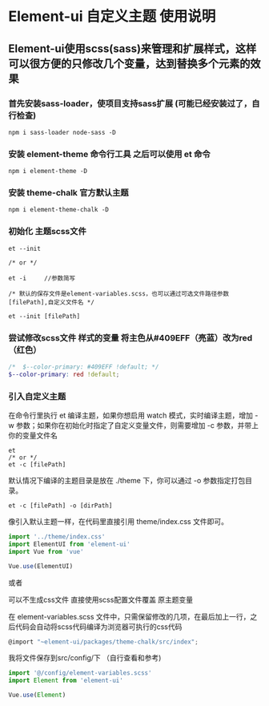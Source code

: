 # Element-ui 自定义主题 使用说明

## Element-ui使用scss(sass)来管理和扩展样式，这样可以很方便的只修改几个变量，达到替换多个元素的效果

### 首先安装sass-loader，使项目支持sass扩展 (可能已经安装过了，自行检查)
```
npm i sass-loader node-sass -D
```
### 安装 element-theme 命令行工具 之后可以使用 et 命令
```
npm i element-theme -D
```
### 安装 theme-chalk  官方默认主题
```
npm i element-theme-chalk -D
```
### 初始化 主题scss文件
```
et --init

/* or */

et -i     //参数简写

/* 默认的保存文件是element-variables.scss，也可以通过可选文件路径参数[filePath],自定义文件名 */

et --init [filePath]
```

### 尝试修改scss文件 样式的变量 将主色从#409EFF（亮蓝）改为red（红色）
```scss
/*  $--color-primary: #409EFF !default; */  
$--color-primary: red !default;
```
		
### 引入自定义主题

在命令行里执行 et 编译主题，如果你想启用 watch 模式，实时编译主题，增加 -w 参数；如果你在初始化时指定了自定义变量文件，则需要增加 -c 参数，并带上你的变量文件名
```
et  
/* or */
et -c [filePath]
```
默认情况下编译的主题目录是放在 ./theme 下，你可以通过 -o 参数指定打包目录。
```
et -c [filePath] -o [dirPath]  
```
像引入默认主题一样，在代码里直接引用 theme/index.css 文件即可。
```js
import '../theme/index.css'
import ElementUI from 'element-ui'
import Vue from 'vue'

Vue.use(ElementUI)
````

或者
    
可以不生成css文件 直接使用scss配置文件覆盖 原主题变量

在 element-variables.scss 文件中，只需保留修改的几项，在最后加上一行，之后代码会自动将scss代码编译为浏览器可执行的css代码
```js
@import "~element-ui/packages/theme-chalk/src/index";
```
我将文件保存到src/config/下 （自行查看和参考)
```js
import '@/config/element-variables.scss'
import Element from 'element-ui'

Vue.use(Element)
```
      